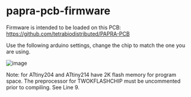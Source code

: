 # papra-pcb-firmware

Firmware is intended to be loaded on this PCB: https://github.com/tetrabiodistributed/PAPRA-PCB

Use the following arduino settings, change the chip to match the one you are using.

![image](https://user-images.githubusercontent.com/57600622/120357153-fc25b500-c2b9-11eb-8603-38b121836ca3.png)

Note: for ATtiny204 and ATtiny214 have 2K flash memory for program space. The preprocessor for TWOKFLASHCHIP must be uncommented prior to compiling. See Line 9.
